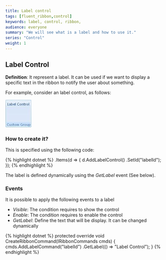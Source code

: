 ```yaml
---
title: Label control
tags: [fluent_ribbon,control]
keywords: label, control, ribbon,  
audience: everyone
summary: "We will see what is a label and how to use it." 
series: "Control"
weight: 1
---
```


## Label Control

**Definition**: It represent a label. It can be used if we want to display a specific text in the ribbon to notify the user about something.
 
For example, consider an label control, as follows:

![label control example](images/control_label.png)

### How to create it?

This is specified using the following code:

{% highlight dotnet %}
	.Items(d =>
	{
		d.AddLabelControl()
		    .SetId("labelId");
	});
{% endhighlight %}

The label is defined dynamically using the *GetLabel* event (See below).

### Events

It is possible to apply the following events to a label

*	*Visible*: The condition requires to show the control
*	*Enable*: The condition requires to enable the control
*	*GetLabel*: Define the text that will be display. It can be changed dynamically 

{% highlight dotnet %}
	protected override void CreateRibbonCommand(IRibbonCommands cmds)
	{
		cmds.AddLabelCommand("labelId")
		     .GetLabel(() => "Label Control");
	}
{% endhighlight %}
